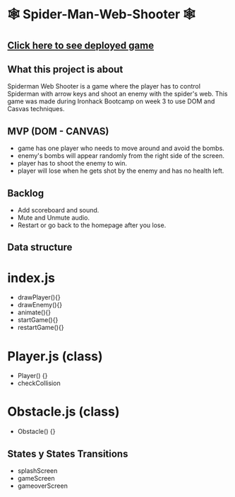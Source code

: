 # 🕸 Spider-Man-Web-Shooter 🕸

## [Click here to see deployed game](https://panthari-panthong.github.io/Spider-Man-Web-Shooter/)

## What this project is about

Spiderman Web Shooter is a game where the player has to control Spiderman with arrow keys and shoot an enemy with the spider's web. This game was made during Ironhack Bootcamp on week 3 to use DOM and Casvas techniques.

## MVP (DOM - CANVAS)

- game has one player who needs to move around and avoid the bombs.
- enemy's bombs will appear randomly from the right side of the screen.
- player has to shoot the enemy to win.
- player will lose when he gets shot by the enemy and has no health left.

## Backlog

- Add scoreboard and sound.
- Mute and Unmute audio.
- Restart or go back to the homepage after you lose.

## Data structure

# index.js

- drawPlayer(){}
- drawEnemy(){}
- animate(){}
- startGame(){}
- restartGame(){}

# Player.js (class)

- Player() {}
- checkCollision

# Obstacle.js (class)

- Obstacle() {}

## States y States Transitions

- splashScreen
- gameScreen
- gameoverScreen
